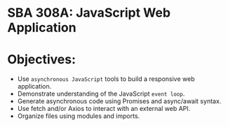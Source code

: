 # SBA 308A: JavaScript Web Application

# Objectives:
- Use `asynchronous JavaScript` tools to build a responsive web application.
- Demonstrate understanding of the JavaScript `event loop`.
- Generate asynchronous code using Promises and async/await syntax.
- Use fetch and/or Axios to interact with an external web API.
- Organize files using modules and imports.